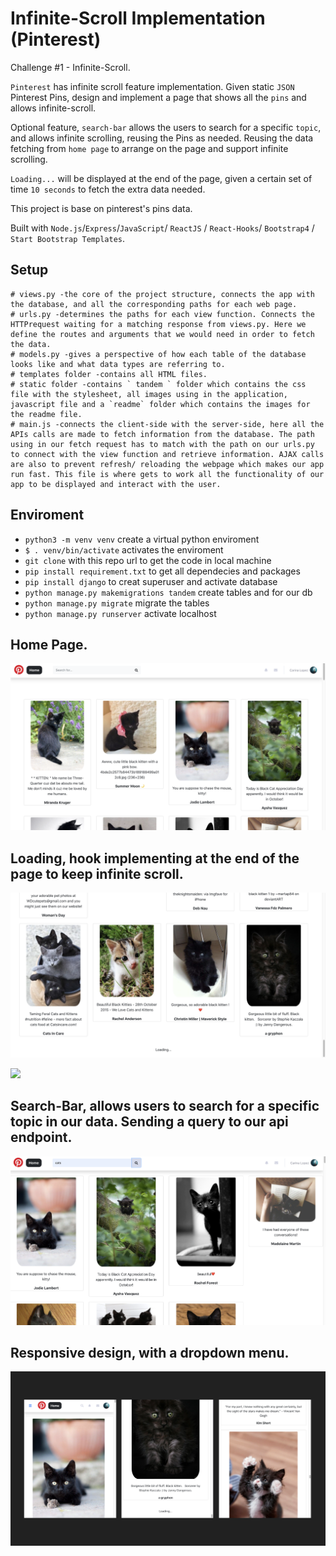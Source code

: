 # Infinite-Scroll Implementation (Pinterest)

Challenge #1 - Infinite-Scroll.

`Pinterest` has infinite scroll feature implementation. Given static `JSON` Pinterest Pins, design and implement a page that shows all the `pins` and allows infinite-scroll.

Optional feature, `search-bar` allows the users to search for a specific `topic`, and allows infinite scrolling, reusing the Pins as needed. Reusing the data fetching from `home page` to arrange on the page and support infinite scrolling.

`Loading...` will be displayed at the end of the page, given a certain set of time `10 seconds` to fetch the extra data needed.

This project is base on pinterest's pins data.

Built with `Node.js`/`Express`/`JavaScript`/ `ReactJS` / `React-Hooks`/ `Bootstrap4` / `Start Bootstrap Templates`.

## Setup

```
# views.py -the core of the project structure, connects the app with the database, and all the corresponding paths for each web page.
# urls.py -determines the paths for each view function. Connects the HTTPrequest waiting for a matching response from views.py. Here we define the routes and arguments that we would need in order to fetch the data.
# models.py -gives a perspective of how each table of the database looks like and what data types are referring to.
# templates folder -contains all HTML files.
# static folder -contains ` tandem ` folder which contains the css file with the stylesheet, all images using in the application, javascript file and a `readme` folder which contains the images for the readme file.
# main.js -connects the client-side with the server-side, here all the APIs calls are made to fetch information from the database. The path using in our fetch request has to match with the path on our urls.py to connect with the view function and retrieve information. AJAX calls are also to prevent refresh/ reloading the webpage which makes our app run fast. This file is where gets to work all the functionality of our app to be displayed and interact with the user.

```

## Enviroment

- `python3 -m venv venv` create a virtual python enviroment
- `$ . venv/bin/activate` activates the enviroment
- `git clone` with this repo url to get the code in local machine
- `pip install requirement.txt` to get all dependecies and packages
- `pip install django` to creat superuser and activate database
- `python manage.py makemigrations tandem` create tables and for our db
- `python manage.py migrate` migrate the tables
- `python manage.py runserver` activate localhost

## Home Page.

![](/infinite-scroll/public/assets/redmePics/infinite-scroll-home.png)

## Loading, hook implementing at the end of the page to keep infinite scroll.

![](/infinite-scroll/public/assets/redmePics/infinite-scroll-loading.png)

![](/infinite-scroll/public/assets/redmePics/infinite-scroll-new-loading.png)

## Search-Bar, allows users to search for a specific topic in our data. Sending a query to our api endpoint.

![](/infinite-scroll/public/assets/redmePics/infinite-scroll-search-bar.png)

## Responsive design, with a dropdown menu.

![](/infinite-scroll/public/assets/redmePics/responsive-design-infinite-scroll.png)

